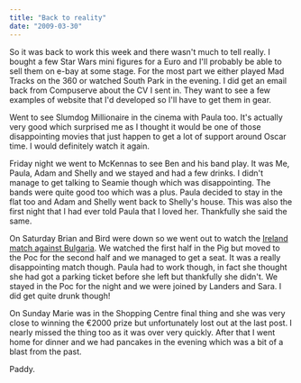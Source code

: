 ```yaml
---
title: "Back to reality"
date: "2009-03-30"
---
```

So it was back to work this week and there wasn't much to tell really. I bought a few Star Wars mini figures for a Euro and I'll probably be able to sell them on e-bay at some stage. For the most part we either played Mad Tracks on the 360 or watched South Park in the evening. I did get an email back from Compuserve about the CV I sent in. They want to see a few examples of website that I'd developed so I'll have to get them in gear.

Went to see Slumdog Millionaire in the cinema with Paula too. It's actually very good which surprised me as I thought it would be one of those disappointing movies that just happen to get a lot of support around Oscar time. I would definitely watch it again.

Friday night we went to McKennas to see Ben and his band play. It was Me, Paula, Adam and Shelly and we stayed and had a few drinks. I didn't manage to get talking to Seamie though which was disappointing. The bands were quite good too which was a plus. Paula decided to stay in the flat too and Adam and Shelly went back to Shelly's house. This was also the first night that I had ever told Paula that I loved her. Thankfully she said the same.

On Saturday Brian and Bird were down so we went out to watch the [Ireland match against Bulgaria](http://www.rte.ie/sport/soccer/2009/0328/ireland_bulgaria.html). We watched the first half in the Pig but moved to the Poc for the second half and we managed to get a seat. It was a really disappointing match though. Paula had to work though, in fact she thought she had got a parking ticket before she left but thankfully she didn't. We stayed in the Poc for the night and we were joined by Landers and Sara. I did get quite drunk though!

On Sunday Marie was in the Shopping Centre final thing and she was very close to winning the &#8364;2000 prize but unfortunately lost out at the last post. I nearly missed the thing too as it was over very quickly. After that I went home for dinner and we had pancakes in the evening which was a bit of a blast from the past.

Paddy.